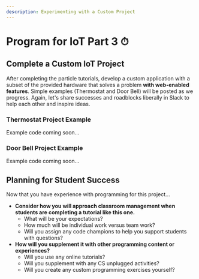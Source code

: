 ```yaml
---
description: Experimenting with a Custom Project
---
```


# Program for IoT Part 3 ⏱

## Complete a Custom IoT Project

After completing the particle tutorials, develop a custom application with a subset of the provided hardware that solves a problem **with web-enabled features**. Simple examples (Thermostat and Door Bell) will be posted as we progress. Again, let's share successes and roadblocks liberally in Slack to help each other and inspire ideas.&#x20;

### Thermostat Project Example

Example code coming soon...

### Door Bell Project Example

Example code coming soon...

## Planning for Student Success

Now that you have experience with programming for this project...

* **Consider how you will approach classroom management when students are completing a tutorial like this one.**&#x20;
  * What will be your expectations?&#x20;
  * How much will be individual work versus team work?
  * Will you assign any code champions to help you support students with questions?
* **How will you supplement it with other programming content or experiences?**
  * Will you use any online tutorials?
  * Will you supplement with any CS unplugged activities?
  * Will you create any custom programming exercises yourself?
